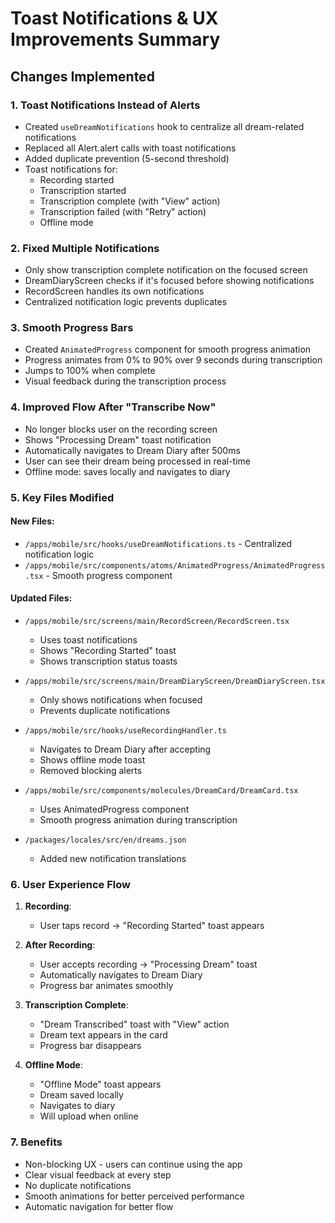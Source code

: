 # Toast Notifications & UX Improvements Summary

## Changes Implemented

### 1. Toast Notifications Instead of Alerts
- Created `useDreamNotifications` hook to centralize all dream-related notifications
- Replaced all Alert.alert calls with toast notifications
- Added duplicate prevention (5-second threshold)
- Toast notifications for:
  - Recording started
  - Transcription started
  - Transcription complete (with "View" action)
  - Transcription failed (with "Retry" action)
  - Offline mode

### 2. Fixed Multiple Notifications
- Only show transcription complete notification on the focused screen
- DreamDiaryScreen checks if it's focused before showing notifications
- RecordScreen handles its own notifications
- Centralized notification logic prevents duplicates

### 3. Smooth Progress Bars
- Created `AnimatedProgress` component for smooth progress animation
- Progress animates from 0% to 90% over 9 seconds during transcription
- Jumps to 100% when complete
- Visual feedback during the transcription process

### 4. Improved Flow After "Transcribe Now"
- No longer blocks user on the recording screen
- Shows "Processing Dream" toast notification
- Automatically navigates to Dream Diary after 500ms
- User can see their dream being processed in real-time
- Offline mode: saves locally and navigates to diary

### 5. Key Files Modified

#### New Files:
- `/apps/mobile/src/hooks/useDreamNotifications.ts` - Centralized notification logic
- `/apps/mobile/src/components/atoms/AnimatedProgress/AnimatedProgress.tsx` - Smooth progress component

#### Updated Files:
- `/apps/mobile/src/screens/main/RecordScreen/RecordScreen.tsx`
  - Uses toast notifications
  - Shows "Recording Started" toast
  - Shows transcription status toasts
  
- `/apps/mobile/src/screens/main/DreamDiaryScreen/DreamDiaryScreen.tsx`
  - Only shows notifications when focused
  - Prevents duplicate notifications
  
- `/apps/mobile/src/hooks/useRecordingHandler.ts`
  - Navigates to Dream Diary after accepting
  - Shows offline mode toast
  - Removed blocking alerts
  
- `/apps/mobile/src/components/molecules/DreamCard/DreamCard.tsx`
  - Uses AnimatedProgress component
  - Smooth progress animation during transcription

- `/packages/locales/src/en/dreams.json`
  - Added new notification translations

### 6. User Experience Flow

1. **Recording**: 
   - User taps record → "Recording Started" toast appears

2. **After Recording**:
   - User accepts recording → "Processing Dream" toast
   - Automatically navigates to Dream Diary
   - Progress bar animates smoothly

3. **Transcription Complete**:
   - "Dream Transcribed" toast with "View" action
   - Dream text appears in the card
   - Progress bar disappears

4. **Offline Mode**:
   - "Offline Mode" toast appears
   - Dream saved locally
   - Navigates to diary
   - Will upload when online

### 7. Benefits
- Non-blocking UX - users can continue using the app
- Clear visual feedback at every step
- No duplicate notifications
- Smooth animations for better perceived performance
- Automatic navigation for better flow